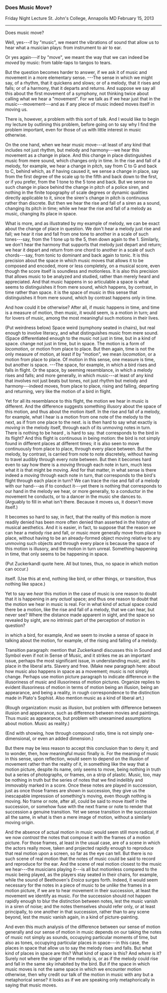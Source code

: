 ### Does Music Move?

Friday Night Lecture
St. John's College, Annapolis MD
February 15, 2013

***

Does music move?

Well, yes---if by "music", we meant the
vibrations of sound that allow us to hear what a
musician plays: from instrument to air to ear.

Or yes again---if by "move", we meant the way that we
can indeed be *moved* by music: from table-taps to
tangos to tears.

But the question becomes harder to answer, if we
ask it of music and movement in a more elementary
sense. ---The sense in which we might say, of
a rhythm, that it quickens and slows; or of a
melody, that it rises and falls; or of a harmony,
that it departs and returns. And suppose we say
all this about the first movement of a symphony,
not thinking twice about calling what we hear a
"movement". For we talk as if we hear just that
in the music---movement---and as if any piece of
music indeed moves itself in moving us.

There is, however, a problem with this sort of talk.
And I would like to begin my lecture by outlining
this problem, before going on to say why I find the
problem important, even for those of us with
little interest in music otherwise.

On the one hand, when we hear music move---at least of any
kind that includes not just rhythm, but melody and
harmony---we hear this movement as a change in place. And
this change in place distinguishes music from mere sound,
which changes only in time. In the rise and fall of a
melody, for example, we hear a change in pitch, say from C
to G and back to C, behind which, as if having caused it, we
sense a change in place, say from the first degree of the
scale up to the fifth and back down to the first, or if you
prefer, from the 1 tone to the 5 tone and back.  But we
sense no such change in place behind the change in pitch of
a police siren, and nothing in the finite topography of scale
degrees or dynamic qualities directly applicable to it,
since the siren's change in pitch is continuous rather than
discrete. But then we hear the rise and fall of a siren as a
sound, changing its pitch in time; while we hear the rise and fall of
a melody as music, changing its place in space.

What is more, and as illustrated by my example of melody, we
can be exact about the change of place in question.  We
don't hear a melody just rise and fall; we hear it rise and
fall from one tone to another in a scale of such
tones---say, from the 1 tone up to the 5, then down again to
the 1. Similarly, we don't hear the harmony that supports
that melody just depart and return; we hear it depart and
return from one chord to another in a scale of such
chords---say, from tonic to dominant and back again to
tonic. It is this precision about the space in which music
moves that allows it to be composed and encoded, more or
less completely, on a musical score, even though the score
itself is soundless and motionless. It is also this
precision that allows music to be analyzed and studied,
rather than merely heard and appreciated. And that music
happens in so articulable a space is what seems to
distinguishes it from mere sound, which happens, by
contrast, in time rather than space. it is the space of
music in this sense that distinguishes it from mere sound,
which by contrast happens only in time.

And how could it be otherwise? After all, if
music happens in time, and time is a measure of
motion, then music, it would seem, is a motion
in turn; and for lovers of music, among the most
meaningful such motions in their lives.

(Put weirdness below) Space
weird (symphony seated in chairs), but real enough
to involve literacy, and what distinguishes music
from mere sound. (Space differentiated enough
to the music not just in time, but in a kind of
space. change not just in time, but in space. The
motion is a form of *locomotion*, or motion from
place to place.
But then again, time is not the only measure
of motion, at least if by "motion", we mean
*locomotion*, or a motion from place to place. Of
motion in this sense, one measure is time, but
another is space. ---The space, for example, in
which a bird rises and falls in flight. Or the
space, by seeming resemblance, in which a melody
rises and falls; and more generally, in which
music---at least of any kind that involves not just
beats but tones, not just rhythm but melody and
harmony---indeed moves, from place to place, rising
and falling, departing and returning, very like
the motion of a bird in flight.

Yet for all its resemblance to this flight, the
motion we hear in music is different.  And the
difference suggests something illusory
about the space of this motion, and thus about
the motion itself.
In the rise and fall of a melody, for example,
what I hear is a motion from one note of the
melody to the next, as if from one place to the
next. is is then hard to say what exactly is
*moving* in the melody itself, through each of its
unmoving notes in turn. There is nothing to be
heard , is hard to say. that corresponds to the
bird in its flight? And this flight is continuous
in being motion: the bird is not simply found in
different places at different times; it is also
seen to move continuously from place to place,
through every place between. But the melody, by
contrast, is carried from note to note discretely,
without having to travel audibly through every
note between. But then it becomes hard even to
say how there is a *moving* through each note
in turn, much less what it *is* that might be
moving. And for that matter, in what sense is
there indeed a *moving* through each note in turn,
that corresponds to the bird's flight through
each place in turn? We can trace the rise and
fall of a melody with our hand---as if to conduct
it---yet there is nothing that corresponds to our
hand in the melody we hear, or more generally, to
a conductor in the movement he conducts, or to a
dancer in the music she dances to. (Arguably to
fill in what isn't there. Because it moves us, it
doesn't move itself.)

It becomes so hard to say, in fact, that the
reality of this motion is more readily denied
has been more often denied than asserted in the
history of musical aesthetics. And it is easier,
in fact, to suppose that the reason we can hear
a melody rise and fall, or music more generally
move from place to place, without having to be
an already-formed object moving relative to any
unmoving such objects and through every place is
because the space of this motion is illusory, and
the motion in turn unreal. Something happening in
time, that only seems to be happening in space.

(Put Zuckerkandl quote here. All but tones, thus, no
space in which motion can occur.)

itself. (Use this at end, nothing like bird, or other
things, or transition, thus nothing like space.)

Yet to say we *hear* this motion in the case of
music is one reason to doubt that it is happening
in any *actual* space; and thus one reason to
doubt that the motion we hear in music is real.
For in what kind of actual space could there be a
motion, like the rise and fall of a melody, that
we can hear, but never see? Where the distance
made apparent in sight, and the space so revealed
by sight, are no intrinsic part of the perception
of motion in question?

in which a bird, for
example, And we seem to invoke a sense of space
in talking about the motion, for example, of the
rising and falling of a melody.

Transition paragraph: mention that Zuckerkandl
discusses this in Sound and Symbol even if not
in Sense of Music, and it strikes me as an
important issue, perhaps the most significant
issue, in understanding music, and its place in
the liberal arts. Slavery and free. (Make new
paragraph here: about how music also happens in
space as a movement; music is not simply change.
Perhaps use motion picture paragraph to indicate
difference in the illusoriness of music and
illusoriness of motion pictures. Organize replies
to evident illusoriness of motion in terms of
motion being an illusion, being an appearance, and
being a reality, in rough correspondence to the
distinction made in Plato's Sophist. Also mention
music as a kind of liberal art.)

(Rough organization: music as illusion, but problem
with difference between illusion and appearance, such
as difference between movies and paintings. Thus music
as appearance, but problem with unexamined assumptions
about motion. Music as reality.)

(End with showing, how through compound ratio, time
is not simply one-dimensional, or even an added
dimension.)

But there may be less reason to accept this
conclusion than to deny it; and to wonder, then,
how meaningful music finally is. For the meaning
of music in this sense, upon reflection, would
seem to depend on the illusion of movement rather
than the reality of it, in something like the way
that a motion picture, despite its name, only
seems to move, being nothing in truth but a series
of photographs, or frames, on a strip of plastic.
Music, too, may be nothing in truth but the series
of notes that we find indelibly and immovably
marked in a score. Once these notes are played
in succession, just as once those frames are
shown in succession, they give us the inescapable
impression of something's moving, even though
nothing is moving. No frame or note, after all,
could be said to move itself in the succession,
or somehow fuse with the next frame or note to
render that succession a genuine transition. Yet we
sense transition in the succession all the same,
in what is then a mere image of motion, without a
similarly moving origin.

And the absence of actual motion in music would
seem still more radical, if we now *contrast*
the notes that compose it with the frames of a
motion picture. For those frames, at least in the
usual case, are of a scene in which the actors
really move, taken and projected rapidly enough to
reproduce that real motion upon a screen, so far
as the eye can tell. But there is no such scene of
real motion that the notes of music could be said
to record and reproduce for the ear. And the scene
of real motion closest to the music we hear---the
musicians playing it---is all but motionless
compared to the music being played, as the players
stay seated in their chairs, for example, while
the sound of Beethoven's *Eroica* surges forth.
Indeed, it would seem necessary for the notes
in a piece of music to be *unlike* the frames
in a motion picture, if we are to hear movement
in their succession, at least the movement we
identify as music. For the succession should not
happen rapidly enough to blur the distinction
between notes, lest the music vanish in a siren
of noise; and the notes themselves should refer
only, or at least principally, to one another
in that succession, rather than to any scene
beyond, lest the music vanish again, in a kind of
picture-painting.

And even this much analysis of the
difference between our sense of motion generally and our
sense of motion in music depends on our taking the notes of
music not simply as sounds, occupying particular moments of
time, but also as tones, occupying particular places in
space---in this case, the places in space that allow us to
say the melody rises and falls. But what kind of places
in space are this? What kind of space is this? And *where* is
it? Surely not where the singer of the melody is, or as if the
melody could rise and fall in the same sky inhabited by the
bird. But if the space in which music moves is not the same
space in which we encounter motion otherwise, then why
credit our talk of the motion in music with any but a
metaphorical sense? it looks
as if we are speaking only metaphorically in saying that
music moves.
